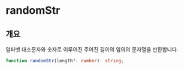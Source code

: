 # randomStr

## 개요

알파벳 대소문자와 숫자로 이루어진 주어진 길이의 임의의 문자열을 반환합니다.

```ts
function randomStr(length?: number): string;
```
